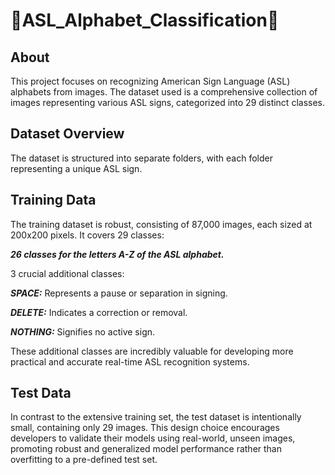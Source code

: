 # 🌟ASL_Alphabet_Classification🌟

## About
This project focuses on recognizing American Sign Language (ASL) alphabets from images. The dataset used is a comprehensive collection of images representing various ASL signs, categorized into 29 distinct classes.

## Dataset Overview
The dataset is structured into separate folders, with each folder representing a unique ASL sign.

## Training Data
The training dataset is robust, consisting of 87,000 images, each sized at 200x200 pixels. It covers 29 classes:

***26 classes for the letters A-Z of the ASL alphabet.***

3 crucial additional classes:

***SPACE:*** Represents a pause or separation in signing.

***DELETE:*** Indicates a correction or removal.

***NOTHING:*** Signifies no active sign.

These additional classes are incredibly valuable for developing more practical and accurate real-time ASL recognition systems.

## Test Data
In contrast to the extensive training set, the test dataset is intentionally small, containing only 29 images. This design choice encourages developers to validate their models using real-world, unseen images, promoting robust and generalized model performance rather than overfitting to a pre-defined test set.

